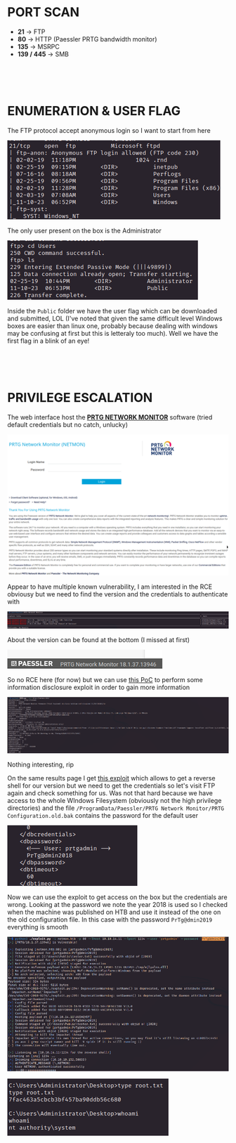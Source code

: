 # PORT SCAN
* **21** &#8594; FTP
* **80** &#8594; HTTP (Paessler PRTG bandwidth monitor)
* **135** &#8594; MSRPC
* **139 / 445** &#8594; SMB

<br><br><br>

# ENUMERATION & USER FLAG
The FTP protocol accept anonymous login so I want to start from here 

![4d4d4e1ad75e801b72e1b1ad3d88eaf1.png](img/4d4d4e1ad75e801b72e1b1ad3d88eaf1.png)

The only user present on the box is the Administrator

![950632500f20a1db288715d089679902.png](img/950632500f20a1db288715d089679902.png)

Inside the `Public` folder we have the user flag which can be downloaded and submitted, LOL (I've noted that given the same difficult level Windows boxes are easier than linux one, probably because dealing with windows may be confusing at first but this is letteraly too much). Well we have the first flag in a blink of an eye!

<br><br><br>

# PRIVILEGE ESCALATION
The web interface host the **<u>PRTG NETWORK MONITOR</u>** software (tried default credentials but no catch, unlucky)

![e20e81c45313e40a27845842cf3999c4.png](img/e20e81c45313e40a27845842cf3999c4.png)

Appear to have multiple known vulnerability, I am interested in the RCE obviousy but we need to find the version and the credentials to authenticate with

![01f9669ef5bd87ffe467b8bd61e4c2f1.png](img/01f9669ef5bd87ffe467b8bd61e4c2f1.png)

About the version can be found at the bottom (I missed at first)

![b3af8c4ca9f340039b3ca40d868052e7.png](img/b3af8c4ca9f340039b3ca40d868052e7.png)

So no RCE here (for now) but we can use [this PoC](https://github.com/titanssystems/PRTG-Exploit/tree/main) to perform some information disclosure exploit in order to gain more information

![6d770816c33ecdc9189d7fb7cc5ddcd7.png](img/6d770816c33ecdc9189d7fb7cc5ddcd7.png)

Nothing interesting, rip

On the same results page I get [this exploit](https://github.com/A1vinSmith/CVE-2018-9276) which allows to get a reverse shell for our version but we need to get the credentials so let's visit FTP again and check something for us. Was not that hard because we have access to the whole WIndows Filesystem (obviously not the high privilege directories) and the file `/ProgramData/Paessler/PRTG Network Monitor/PRTG Configuration.old.bak` contains the password for the default user

![7d9b0e04f4e412cd2dd948f2f18ba4d4.png](img/7d9b0e04f4e412cd2dd948f2f18ba4d4.png)

Now we can use the exploit to get access on the box but the credentials are wrong. Looking at the password we note the year 2018 is used so I checked when the machine was published on HTB and use it instead of the one on the old configuration file. In this case with the password `PrTg@dmin2019` everything is smooth

![5a69db96569f8450fa7403b1b9e1f3c5.png](img/5a69db96569f8450fa7403b1b9e1f3c5.png)

![3e04f0739013c2b10254add0052ec760.png](img/3e04f0739013c2b10254add0052ec760.png)
